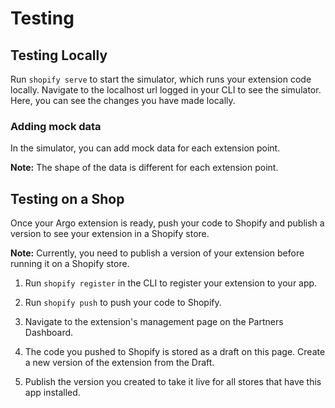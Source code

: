 # Testing

## Testing Locally

Run `shopify serve` to start the simulator, which runs your extension code locally. Navigate to the localhost url logged in your CLI to see the simulator. Here, you can see the changes you have made locally.

### Adding mock data

In the simulator, you can add mock data for each extension point.

**Note:** The shape of the data is different for each extension point.

## Testing on a Shop

Once your Argo extension is ready, push your code to Shopify and publish a version to see your extension in a Shopify store.

**Note:** Currently, you need to publish a version of your extension before running it on a Shopify store.

1. Run `shopify register` in the CLI to register your extension to your app.

1. Run `shopify push` to push your code to Shopify.

1. Navigate to the extension's management page on the Partners Dashboard.

1. The code you pushed to Shopify is stored as a draft on this page. Create a new version of the extension from the Draft.

1. Publish the version you created to take it live for all stores that have this app installed.
